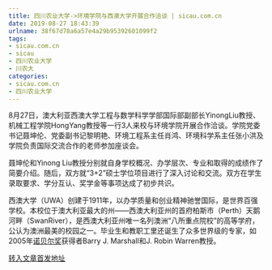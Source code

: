 ```yaml
---
title: 四川农业大学->环境学院与西澳大学开展合作洽谈 | sicau.com.cn
date: 2019-08-27 18:43:39
urlname: 38f67d78a6a57e4a29b95392601099f2
tags: 
- sicau.com.cn
- sicau
- 四川农业大学
- 川农大
categories:
- sicau.com.cn
- 四川农业大学
---
```



8月27日，澳大利亚西澳大学工程与数学科学学部国际部副部长YinongLiu教授、机械工程学院HongYang教授等一行3人来校与环境学院开展合作洽谈。学院党委书记聂坤伦、党委副书记黎明艳、环境工程系主任肖鸿、环境科学系主任张小洪及学院负责国际交流合作的老师参加座谈会。

聂坤伦和Yinong Liu教授分别就自身学校概况、办学层次、专业和取得的成绩作了简要介绍。随后，双方就“3+2”硕士学位项目进行了深入讨论和交流。双方在学生录取要求、学分互认、奖学金等事项达成了初步共识。

西澳大学（UWA）创建于1911年，以办学质量和创业精神驰誉国际，是世界百强学校。本校位于澳大利亚最大的州——西澳大利亚州的首府柏斯市（Perth）天鹅河畔（SwanRiver），是西澳大利亚州唯一名列澳洲“八所重点院校”的高等学府，公认为澳洲最美的校园之一。毕业生和教职工里还诞生了众多世界级的专家，如2005年[诺贝尔奖](https://baike.so.com/doc/1260720-1333248.html)获得者Barry J. Marshall和J. Robin Warren教授。





[转入文章首发地址](https://news.sicau.edu.cn/info/1078/52965.htm)